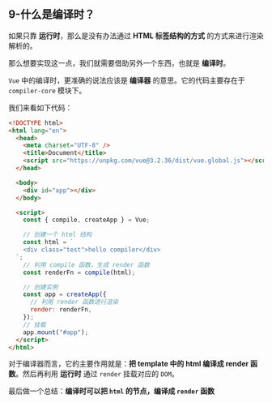 ## 9-什么是编译时？

如果只靠 **运行时**，那么是没有办法通过 **HTML 标签结构的方式** 的方式来进行渲染解析的。

那么想要实现这一点，我们就需要借助另外一个东西，也就是 **编译时**。

`Vue` 中的编译时，更准确的说法应该是 **编译器** 的意思。它的代码主要存在于 `compiler-core` 模块下。

我们来看如下代码：

```html
<!DOCTYPE html>
<html lang="en">
  <head>
    <meta charset="UTF-8" />
    <title>Document</title>
    <script src="https://unpkg.com/vue@3.2.36/dist/vue.global.js"></script>
  </head>

  <body>
    <div id="app"></div>
  </body>

  <script>
    const { compile, createApp } = Vue;

    // 创建一个 html 结构
    const html = `
    <div class="test">hello compiler</div>
  `;
    // 利用 compile 函数，生成 render 函数
    const renderFn = compile(html);

    // 创建实例
    const app = createApp({
      // 利用 render 函数进行渲染
      render: renderFn,
    });
    // 挂载
    app.mount("#app");
  </script>
</html>
```

对于编译器而言，它的主要作用就是：**把 template 中的 html 编译成 render 函数**。然后再利用 **运行时** 通过 `render` 挂载对应的 `DOM`。

最后做一个总结：**编译时可以把 `html` 的节点，编译成 `render` 函数**
